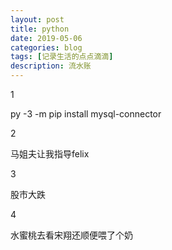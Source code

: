 ```yaml
---
layout: post
title: python
date: 2019-05-06
categories: blog
tags: [记录生活的点点滴滴]
description: 流水账
---
```


1 

py -3 -m pip install mysql-connector

2

马姐夫让我指导felix

3

股市大跌

4

水蜜桃去看宋翔还顺便喂了个奶















